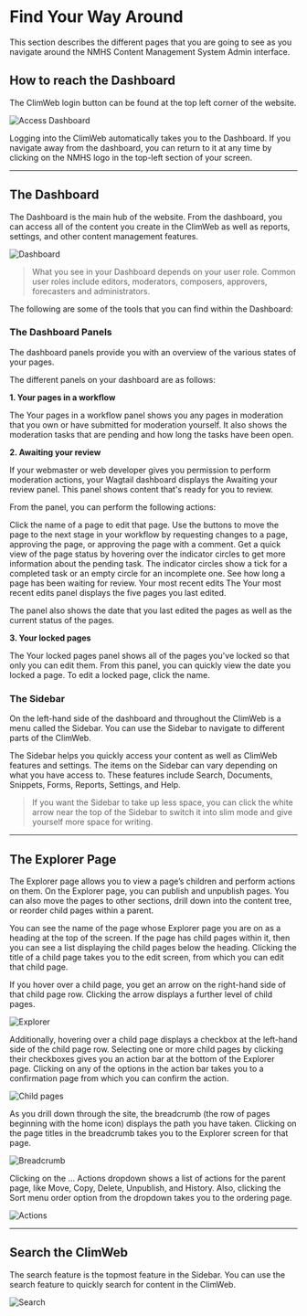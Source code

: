 # Find Your Way Around

This section describes the different pages that you are going to see as you navigate around the NMHS Content Management System Admin interface.

## How to reach the Dashboard

The ClimWeb login button can be found at the top left corner of the website.

![Access Dashboard](../_static/images/navigating/access_dashboard.png "Access Dashboard")

Logging into the ClimWeb automatically takes you to the Dashboard. If you navigate away from the dashboard, you can return to it at any time by clicking on the NMHS logo in the top-left section of your screen.

---
## The Dashboard

The Dashboard is the main hub of the website. From the dashboard, you can access all of the content you create in the ClimWeb as well as reports, settings, and other content management features.

![Dashboard](../_static/images/navigating/dashboard.png "Dashboard")

> What you see in your Dashboard depends on your user role. Common user roles include editors, moderators, composers, approvers, forecasters and administrators.


The following are some of the tools that you can find within the Dashboard:

### The Dashboard Panels

The dashboard panels provide you with an overview of the various states of your pages.

The different panels on your dashboard are as follows:

**1. Your pages in a workflow**

The Your pages in a workflow panel shows you any pages in moderation that you own or have submitted for moderation yourself. It also shows the moderation tasks that are pending and how long the tasks have been open.

**2. Awaiting your review**

If your webmaster or web developer gives you permission to perform moderation actions, your Wagtail dashboard displays the Awaiting your review panel. This panel shows content that's ready for you to review.

From the panel, you can perform the following actions:

Click the name of a page to edit that page.
Use the buttons to move the page to the next stage in your workflow by requesting changes to a page, approving the page, or approving the page with a comment.
Get a quick view of the page status by hovering over the indicator circles to get more information about the pending task. The indicator circles show a tick for a completed task or an empty circle for an incomplete one.
See how long a page has been waiting for review.
Your most recent edits
The Your most recent edits panel displays the five pages you last edited.

The panel also shows the date that you last edited the pages as well as the current status of the pages.

**3. Your locked pages**

The Your locked pages panel shows all of the pages you've locked so that only you can edit them. From this panel, you can quickly view the date you locked a page. To edit a locked page, click the name.


### The Sidebar

On the left-hand side of the dashboard and throughout the ClimWeb is a menu called the Sidebar. You can use the Sidebar to navigate to different parts of the ClimWeb.

The Sidebar helps you quickly access your content as well as ClimWeb features and settings. The items on the Sidebar can vary depending on what you have access to. These features include Search, Documents, Snippets, Forms, Reports, Settings, and Help.

> If you want the Sidebar to take up less space, you can click the white arrow near the top of the Sidebar to switch it into slim mode and give yourself more space for writing.

---
## The Explorer Page

The Explorer page allows you to view a page’s children and perform actions on them. On the Explorer page, you can publish and unpublish pages. You can also move the pages to other sections, drill down into the content tree, or reorder child pages within a parent.

You can see the name of the page whose Explorer page you are on as a heading at the top of the screen. If the page has child pages within it, then you can see a list displaying the child pages below the heading. Clicking the title of a child page takes you to the edit screen, from which you can edit that child page.

If you hover over a child page, you get an arrow on the right-hand side of that child page row. Clicking the arrow displays a further level of child pages.

![Explorer](../_static/images/navigating/explorer_page.png "Explorer")

Additionally, hovering over a child page displays a checkbox at the left-hand side of the child page row. Selecting one or more child pages by clicking their checkboxes gives you an action bar at the bottom of the Explorer page. Clicking on any of the options in the action bar takes you to a confirmation page from which you can confirm the action.

![Child pages](../_static/images/navigating/child_pages.png "Child pages")

As you drill down through the site, the breadcrumb (the row of pages beginning with the home icon) displays the path you have taken. Clicking on the page titles in the breadcrumb takes you to the Explorer screen for that page.

![Breadcrumb](../_static/images/navigating/breadcrumb.png "Breadcrumb")

Clicking on the … Actions dropdown shows a list of actions for the parent page, like Move, Copy, Delete, Unpublish, and History. Also, clicking the Sort menu order option from the dropdown takes you to the ordering page.

![Actions](../_static/images/navigating/actions_page.png "Actions")

---
## Search the ClimWeb

The search feature is the topmost feature in the Sidebar. You can use the search feature to quickly search for content in the ClimWeb.

![Search](../_static/images/navigating/search.png "Search")
